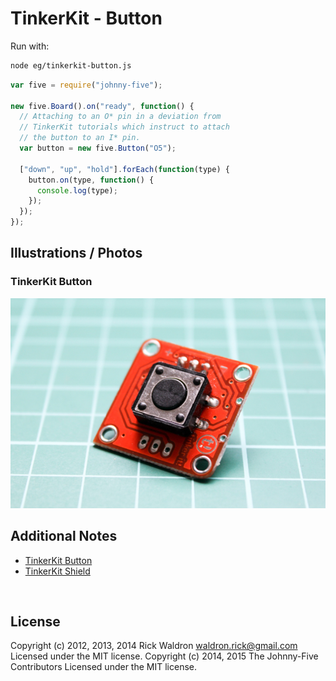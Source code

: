 <!--remove-start-->

# TinkerKit - Button



Run with:
```bash
node eg/tinkerkit-button.js
```

<!--remove-end-->

```javascript
var five = require("johnny-five");

new five.Board().on("ready", function() {
  // Attaching to an O* pin in a deviation from
  // TinkerKit tutorials which instruct to attach
  // the button to an I* pin.
  var button = new five.Button("O5");

  ["down", "up", "hold"].forEach(function(type) {
    button.on(type, function() {
      console.log(type);
    });
  });
});


```


## Illustrations / Photos


### TinkerKit Button



![docs/images/tinkerkit-button.png](images/tinkerkit-button.png)  






## Additional Notes
- [TinkerKit Button](http://www.tinkerkit.com/button/)
- [TinkerKit Shield](http://www.tinkerkit.com/shield/)

&nbsp;

<!--remove-start-->

## License
Copyright (c) 2012, 2013, 2014 Rick Waldron <waldron.rick@gmail.com>
Licensed under the MIT license.
Copyright (c) 2014, 2015 The Johnny-Five Contributors
Licensed under the MIT license.

<!--remove-end-->
